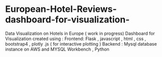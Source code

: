 # European-Hotel-Reviews-dashboard-for-visualization-
Data Visualization on Hotels in Europe  ( work in progress) 
Dashboard for Visualization created using :
Frontend: Flask , javascript , html , css , bootstrap4  , plotly .js ( for interactive plotting )
Backend : Mysql database instance on AWS and MYSQL Workbench , Python 
